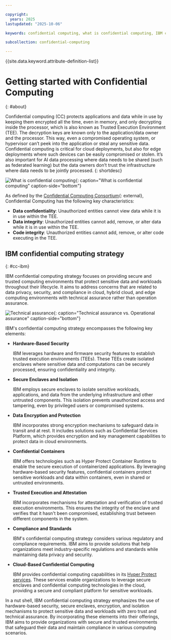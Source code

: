 ```yaml
---

copyright:
  years: 2025
lastupdated: "2025-10-06"

keywords: confidential computing, what is confidential computing, IBM confidential computing, IBM Cloud confidential computing

subcollection: confidential-computing

---
```


{{site.data.keyword.attribute-definition-list}}

# Getting started with Confidential Computing
{: #about}

Confidential computing (CC) protects applications and data while in use by keeping them encrypted all the time, even in memory, and only decrypting inside the processor, which is also known as Trusted Execution Environment (TEE). The decryption keys are known only to the application/data owner and the processor. This way, even a compromised operating system, or hypervisor can’t peek into the application or steal any sensitive data. Confidential computing is critical for cloud deployments, but also for edge deployments where such devices can be easily compromised or stolen. It’s also important for AI data processing where data needs to be shared (such as federated learning) but the data owners don’t trust the infrastructure where data needs to be jointly processed.
{: shortdesc}

![What is confidential computing](../images/what-is-cc.jpg){: caption="What is confidential computing" caption-side="bottom"}

As defined by the [Confidential Computing Consortium](https://confidentialcomputing.io/wp-content/uploads/sites/85/2021/03/confidentialcomputing_outreach_whitepaper-8-5x11-1.pdf){: external}, Confidential Computing has the following key characteristics: 

* **Data confidentiality**: Unauthorized entities cannot view data while it is in use within the TEE.
* **Data integrity**: Unauthorized entities cannot add, remove, or alter data while it is in use within the TEE.
* **Code integrity**: Unauthorized entities cannot add, remove, or alter code executing in the TEE.

## IBM confidential computing strategy
{: #cc-ibm}

IBM confidential computing strategy focuses on providing secure and trusted computing environments that protect sensitive data and workloads throughout their lifecycle. It aims to address concerns that are related to data privacy, security, and compliance in cloud, hybrid cloud, and edge computing environments with technical assurance rather than operation assurance.

![Technical assurance](../images/technical-assurance.png){: caption="Technical assurance vs. Operational assurance" caption-side="bottom"}

IBM's confidential computing strategy encompasses the following key elements:

- **Hardware-Based Security**

    IBM leverages hardware and firmware security features to establish trusted execution environments (TEEs). These TEEs create isolated enclaves where sensitive data and computations can be securely processed, ensuring confidentiality and integrity.

- **Secure Enclaves and Isolation**

    IBM employs secure enclaves to isolate sensitive workloads, applications, and data from the underlying infrastructure and other untrusted components. This isolation prevents unauthorized access and tampering, even by privileged users or compromised systems.

- **Data Encryption and Protection**

   IBM incorporates strong encryption mechanisms to safeguard data in transit and at rest. It includes solutions such as Confidential Services Platform, which provides encryption and key management capabilities to protect data in cloud environments.

- **Confidential Containers**

   IBM offers technologies such as Hyper Protect Container Runtime to enable the secure execution of containerized applications. By leveraging hardware-based security features, confidential containers protect sensitive workloads and data within containers, even in shared or untrusted environments.

- **Trusted Execution and Attestation**

    IBM incorporates mechanisms for attestation and verification of trusted execution environments. This ensures the integrity of the enclave and verifies that it hasn't been compromised, establishing trust between different components in the system.

- **Compliance and Standards**

    IBM's confidential computing strategy considers various regulatory and compliance   requirements. IBM aims to provide solutions that help organizations meet industry-specific regulations and standards while maintaining data privacy and security.

- **Cloud-Based Confidential Computing**

    IBM provides confidential computing capabilities in its [Hyper Protect services](/docs/confidential-computing?topic=confidential-computing-hyper-protect-overview). These services enable organizations to leverage secure enclaves and confidential computing technologies in the cloud, providing a secure and compliant platform for sensitive workloads.

In a nut shell, IBM confidential computing strategy emphasizes the use of hardware-based security, secure enclaves, encryption, and isolation mechanisms to protect sensitive data and workloads with zero trust and technical assurance. By incorporating these elements into their offerings, IBM aims to provide organizations with secure and trusted environments that safeguard their data and maintain compliance in various computing scenarios.
